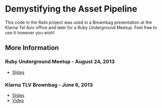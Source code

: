 Demystifying the Asset Pipeline
===============================

This code in the Rails project was used in a Brownbag presentation at the Klarna Tel Aviv office
and later for a Ruby Underground Meetup. Feel free to use it however you wish!

## More Information

### Ruby Underground Meetup - August 24, 2013
* [Slides](http://casetaintor.com/files/DemystifyingTheAssetPipelineMeetup.pdf)

### Klarna TLV Brownbag - June 6, 2013
* [Slides](http://casetaintor.com/files/DemystifyingTheAssetPipeline.pdf)
* [Video](http://www.youtube.com/watch?v=SvYsWsOzeps&feature=youtu.be)
